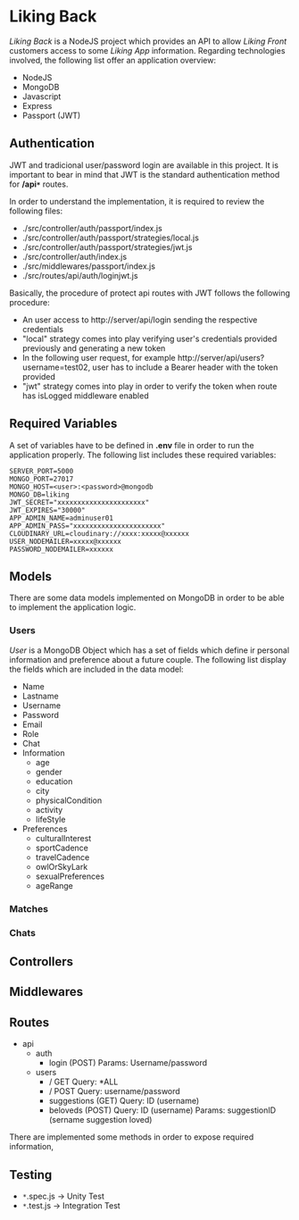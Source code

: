 # Liking Back

_Liking Back_ is a NodeJS project which provides an API to allow _Liking Front_ customers access to some _Liking App_ information. Regarding technologies involved, the following list offer an application overview:

-   NodeJS
-   MongoDB
-   Javascript
-   Express
-   Passport (JWT)

## Authentication

JWT and tradicional user/password login are available in this project. It is important to bear in mind that JWT is the standard authentication method for **/api`*`** routes.

In order to understand the implementation, it is required to review the following files:

-   ./src/controller/auth/passport/index.js
-   ./src/controller/auth/passport/strategies/local.js
-   ./src/controller/auth/passport/strategies/jwt.js
-   ./src/controller/auth/index.js
-   ./src/middlewares/passport/index.js
-   ./src/routes/api/auth/loginjwt.js

Basically, the procedure of protect api routes with JWT follows the following procedure:

-   An user access to http://server/api/login sending the respective credentials
-   "local" strategy comes into play verifying user's credentials provided previously and generating a new token
-   In the following user request, for example http://server/api/users?username=test02, user has to include a Bearer header with the token provided
-   "jwt" strategy comes into play in order to verify the token when route has isLogged middleware enabled

## Required Variables

A set of variables have to be defined in **.env** file in order to run the application properly. The following list includes these required variables:

```
SERVER_PORT=5000
MONGO_PORT=27017
MONGO_HOST=<user>:<password>@mongodb
MONGO_DB=liking
JWT_SECRET="xxxxxxxxxxxxxxxxxxxxxx"
JWT_EXPIRES="30000"
APP_ADMIN_NAME=adminuser01
APP_ADMIN_PASS="xxxxxxxxxxxxxxxxxxxxxx"
CLOUDINARY_URL=cloudinary://xxxx:xxxxx@xxxxxx
USER_NODEMAILER=xxxxx@xxxxxx
PASSWORD_NODEMAILER=xxxxxx
```

## Models

There are some data models implemented on MongoDB in order to be able to implement the application logic.

### Users

_User_ is a MongoDB Object which has a set of fields which define ir personal information and preference about a future couple. The following list display the fields which are included in the data model:

-   Name
-   Lastname
-   Username
-   Password
-   Email
-   Role
-   Chat
-   Information
    -   age
    -   gender
    -   education
    -   city
    -   physicalCondition
    -   activity
    -   lifeStyle
-   Preferences
    -   culturalInterest
    -   sportCadence
    -   travelCadence
    -   owlOrSkyLark
    -   sexualPreferences
    -   ageRange

### Matches

### Chats

## Controllers

## Middlewares

## Routes

-   api
    -   auth
        -   login (POST) Params: Username/password
    -   users
        -   / GET Query: \*ALL
        -   / POST Query: username/password
        -   suggestions (GET) Query: ID (username)
        -   beloveds (POST) Query: ID (username) Params: suggestionID (sername suggestion loved)

There are implemented some methods in order to expose required information,

## Testing

-   `*`.spec.js -> Unity Test
-   `*`.test.js -> Integration Test
